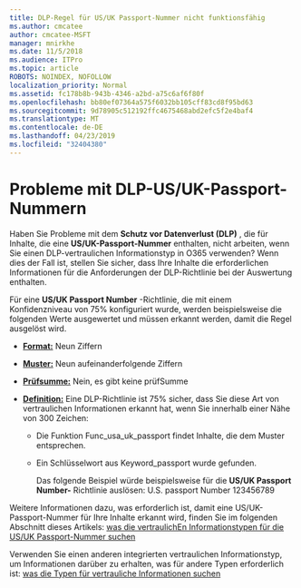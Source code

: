 ```yaml
---
title: DLP-Regel für US/UK Passport-Nummer nicht funktionsfähig
ms.author: cmcatee
author: cmcatee-MSFT
manager: mnirkhe
ms.date: 11/5/2018
ms.audience: ITPro
ms.topic: article
ROBOTS: NOINDEX, NOFOLLOW
localization_priority: Normal
ms.assetid: fc178b8b-943b-4346-a2bd-a75c6af6f80f
ms.openlocfilehash: bb80ef07364a575f6032bb105cff83cd8f95bd63
ms.sourcegitcommit: 9d78905c512192ffc4675468abd2efc5f2e4baf4
ms.translationtype: MT
ms.contentlocale: de-DE
ms.lasthandoff: 04/23/2019
ms.locfileid: "32404380"
---
```

# <a name="problems-with-dlp---usuk-passport-numbers"></a>Probleme mit DLP-US/UK-Passport-Nummern

Haben Sie Probleme mit dem **Schutz vor Datenverlust (DLP)** , die für Inhalte, die eine **US/UK-Passport-Nummer** enthalten, nicht arbeiten, wenn Sie einen DLP-vertraulichen Informationstyp in O365 verwenden? Wenn dies der Fall ist, stellen Sie sicher, dass Ihre Inhalte die erforderlichen Informationen für die Anforderungen der DLP-Richtlinie bei der Auswertung enthalten. 
  
Für eine **US/UK Passport Number** -Richtlinie, die mit einem Konfidenzniveau von 75% konfiguriert wurde, werden beispielsweise die folgenden Werte ausgewertet und müssen erkannt werden, damit die Regel ausgelöst wird. 
  
- **[Format:](https://docs.microsoft.com/office365/securitycompliance/what-the-sensitive-information-types-look-for#format-77)** Neun Ziffern 
    
- **[Muster:](https://docs.microsoft.com/office365/securitycompliance/what-the-sensitive-information-types-look-for#pattern-77)** Neun aufeinanderfolgende Ziffern 
    
- **[Prüfsumme:](https://docs.microsoft.com/office365/securitycompliance/what-the-sensitive-information-types-look-for#checksum-76)** Nein, es gibt keine prüfSumme 
    
- **[Definition:](https://docs.microsoft.com/office365/securitycompliance/what-the-sensitive-information-types-look-for#definition-77)** Eine DLP-Richtlinie ist 75% sicher, dass Sie diese Art von vertraulichen Informationen erkannt hat, wenn Sie innerhalb einer Nähe von 300 Zeichen: 
    
  - Die Funktion Func_usa_uk_passport findet Inhalte, die dem Muster entsprechen.
    
  - Ein Schlüsselwort aus Keyword_passport wurde gefunden.
    
    Das folgende Beispiel würde beispielsweise für die **US/UK Passport Number-** Richtlinie auslösen: U.S. passport Number 123456789 
    
Weitere Informationen dazu, was erforderlich ist, damit eine US/UK-Passport-Nummer für Ihre Inhalte erkannt wird, finden Sie im folgenden Abschnitt dieses Artikels: [was die vertraulichEn Informationstypen für die US/UK Passport-Nummer suchen](https://docs.microsoft.com/office365/securitycompliance/what-the-sensitive-information-types-look-for#us--uk-passport-number)
  
Verwenden Sie einen anderen integrierten vertraulichen Informationstyp, um Informationen darüber zu erhalten, was für andere Typen erforderlich ist: [was die Typen für vertrauliche Informationen suchen](https://docs.microsoft.com/office365/securitycompliance/what-the-sensitive-information-types-look-for)
  

